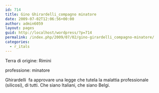 ```yaml
---
id: 714
title: Gino Ghirardelli_compagno minatore
date: 2009-07-02T12:06:56+00:00
author: admin6059
layout: pages
guid: http://localhost/wordpress/?p=714
permalink: /index.php/2009/07/02/gino-girardelli_compagno-minatore/
categories:
  - r_itals
---
```

Terra di origine: Rimini

professione: minatore

Ghirardelli  fa approvare una legge che tutela la malattia professionale (silicosi), di tutti. Che siano Italiani, che siano Belgi.